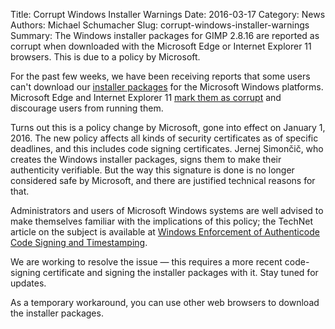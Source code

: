 Title: Corrupt Windows Installer Warnings
Date: 2016-03-17
Category: News
Authors: Michael Schumacher
Slug: corrupt-windows-installer-warnings
Summary: The Windows installer packages for GIMP 2.8.16 are reported as corrupt when downloaded with the Microsoft Edge or Internet Explorer 11 browsers. This is due to a policy by Microsoft.

For the past few weeks, we have been receiving reports that some users can't download our [installer packages](http://www.gimp.org/downloads/) for the Microsoft Windows platforms. Microsoft Edge and Internet Explorer 11 [mark them as corrupt](http://social.technet.microsoft.com/wiki/contents/articles/32288.windows-enforcement-of-authenticode-code-signing-and-timestamping.aspx#Signature_Verification_Failure_Experience) and discourage users from running them.

Turns out this is a policy change by Microsoft, gone into effect on January 1, 2016. The new policy affects all kinds of security certificates as of specific deadlines, and this includes code signing certificates. Jernej Simončič, who creates the Windows installer packages, signs them to make their authenticity verifiable. But the way this signature is done is no longer considered safe by Microsoft, and there are justified technical reasons for that.

Administrators and users of Microsoft Windows systems are well advised to make themselves familiar with the implications of this policy; the TechNet article on the subject is available at [Windows Enforcement of Authenticode Code Signing and Timestamping](http://social.technet.microsoft.com/wiki/contents/articles/32288.windows-enforcement-of-authenticode-code-signing-and-timestamping.aspx).

We are working to resolve the issue — this requires a more recent code-signing certificate and signing the installer packages with it. Stay tuned for updates.

As a temporary workaround, you can use other web browsers to download the installer packages.
